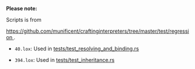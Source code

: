 <!--
Date Created: 09/08/2025.
-->

**Please note:**

Scripts is from 

[ https://github.com/munificent/craftinginterpreters/tree/master/test/regression ](https://github.com/munificent/craftinginterpreters/tree/master/test/regression).

- `40.lox`: Used in [tests/test_resolving_and_binding.rs](https://github.com/behai-nguyen/rlox/blob/main/tests/test_resolving_and_binding.rs)

- `394.lox`: Used in [tests/test_inheritance.rs](https://github.com/behai-nguyen/rlox/blob/main/tests/test_inheritance.rs)